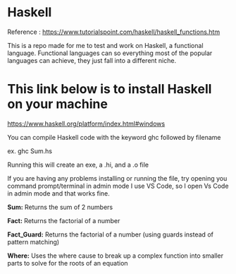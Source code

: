# Haskell

Reference : https://www.tutorialspoint.com/haskell/haskell_functions.htm

This is a repo made for me to test and work on Haskell, a functional language.
Functional languages can so everything most of the popular languages can achieve, they just fall into a different niche.

# This link below is to install Haskell on your machine
https://www.haskell.org/platform/index.html#windows

You can compile Haskell code with the keyword ghc followed by filename

ex. ghc Sum.hs

Running this will create an exe, a .hi, and a .o file

If you are having any problems installing or running the file, try opening you command prompt/terminal in admin mode
I use VS Code, so I open Vs Code in admin mode and that works fine.

**Sum:** Returns the sum of 2 numbers

**Fact:** Returns the factorial of a number

**Fact_Guard:** Returns the factorial of a number (using guards instead of pattern matching)

**Where:** Uses the where cause to break up a complex function into smaller parts to solve for the roots of an equation

